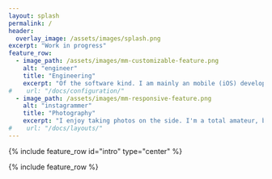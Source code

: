```yaml
---
layout: splash
permalink: /
header:
  overlay_image: /assets/images/splash.png
excerpt: "Work in progress"
feature_row:
  - image_path: /assets/images/mm-customizable-feature.png
    alt: "engineer"
    title: "Engineering"
    excerpt: "Of the software kind. I am mainly an mobile (iOS) developer, but I'm always interesting and willing to learn new technologies."
#    url: "/docs/configuration/"
  - image_path: /assets/images/mm-responsive-feature.png
    alt: "instagrammer"
    title: "Photography"
    excerpt: "I enjoy taking photos on the side. I'm a total amateur, but I absolutely love playing around with my camera."
#    url: "/docs/layouts/"
---
```



{% include feature_row id="intro" type="center" %}

{% include feature_row %}
